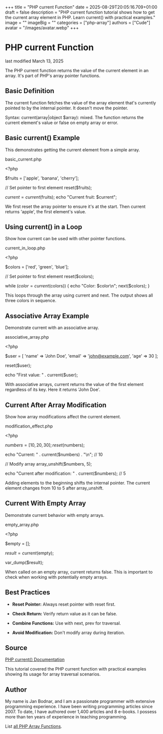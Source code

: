 +++
title = "PHP current Function"
date = 2025-08-29T20:05:16.709+01:00
draft = false
description = "PHP current function tutorial shows how to get the current array element in PHP. Learn current() with practical examples."
image = ""
imageBig = ""
categories = ["php-array"]
authors = ["Cude"]
avatar = "/images/avatar.webp"
+++

# PHP current Function

last modified March 13, 2025

The PHP current function returns the value of the current
element in an array. It's part of PHP's array pointer functions.

## Basic Definition

The current function fetches the value of the array element
that's currently pointed to by the internal pointer. It doesn't move the
pointer.

Syntax: current(array|object $array): mixed. The function
returns the current element's value or false on empty array or error.

## Basic current() Example

This demonstrates getting the current element from a simple array.

basic_current.php
  

&lt;?php

$fruits = ['apple', 'banana', 'cherry'];

// Set pointer to first element
reset($fruits);

$current = current($fruits);
echo "Current fruit: $current"; 

We first reset the array pointer to ensure it's at the start. Then
current returns 'apple', the first element's value.

## Using current() in a Loop

Show how current can be used with other pointer functions.

current_in_loop.php
  

&lt;?php

$colors = ['red', 'green', 'blue'];

// Set pointer to first element
reset($colors);

while ($color = current($colors)) {
    echo "Color: $color\n";
    next($colors);
}

This loops through the array using current and
next. The output shows all three colors in sequence.

## Associative Array Example

Demonstrate current with an associative array.

associative_array.php
  

&lt;?php

$user = [
    'name' =&gt; 'John Doe',
    'email' =&gt; 'john@example.com',
    'age' =&gt; 30
];

reset($user);

echo "First value: " . current($user); 

With associative arrays, current returns the value of
the first element regardless of its key. Here it returns 'John Doe'.

## Current After Array Modification

Show how array modifications affect the current element.

modification_effect.php
  

&lt;?php

$numbers = [10, 20, 30];
reset($numbers);

echo "Current: " . current($numbers) . "\n"; // 10

// Modify array
array_unshift($numbers, 5);

echo "Current after modification: " . current($numbers); // 5

Adding elements to the beginning shifts the internal pointer.
The current element changes from 10 to 5 after array_unshift.

## Current With Empty Array

Demonstrate current behavior with empty arrays.

empty_array.php
  

&lt;?php

$empty = [];

$result = current($empty);

var_dump($result); 

When called on an empty array, current returns false.
This is important to check when working with potentially empty arrays.

## Best Practices

- **Reset Pointer:** Always reset pointer with reset first.

- **Check Return:** Verify return value as it can be false.

- **Combine Functions:** Use with next, prev for traversal.

- **Avoid Modification:** Don't modify array during iteration.

## Source

[PHP current() Documentation](https://www.php.net/manual/en/function.current.php)

This tutorial covered the PHP current function with practical
examples showing its usage for array traversal scenarios.

## Author

My name is Jan Bodnar, and I am a passionate programmer with extensive
programming experience. I have been writing programming articles since 2007.
To date, I have authored over 1,400 articles and 8 e-books. I possess more
than ten years of experience in teaching programming.

List [all PHP Array Functions](/php/#php-array).